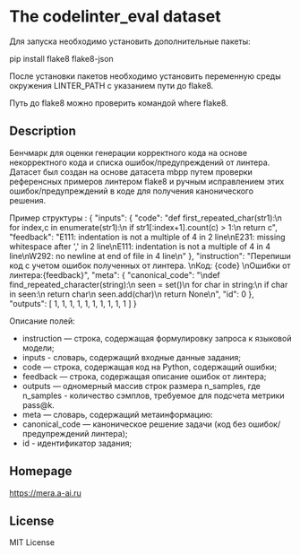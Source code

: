 # The codelinter_eval dataset

Для запуска необходимо установить дополнительные пакеты:

pip install flake8 flake8-json

После установки пакетов необходимо установить переменную среды окружения LINTER_PATH с указанием пути до flake8.

Путь до flake8 можно проверить командой where flake8.

## Description

Бенчмарк для оценки генерации корректного кода на основе некорректного кода и списка ошибок/предупреждений от линтера.
Датасет был создан на основе датасета mbpp путем проверки референсных примеров линтером flake8 и ручным исправлением этих ошибок/предупреждений в коде для получения канонического решения.

Пример структуры :
{
    "inputs": {
        "code": "def first_repeated_char(str1):\n  for index,c in enumerate(str1):\n    if str1[:index+1].count(c) > 1:\n      return c",
        "feedback": "E111: indentation is not a multiple of 4 in 2 line\nE231: missing whitespace after ',' in 2 line\nE111: indentation is not a multiple of 4 in 4 line\nW292: no newline at end of file in 4 line\n"
    },
    "instruction": "Перепиши код с учетом ошибок полученных от линтера. \nКод: {code} \nОшибки от линтера:{feedback}",
    "meta": {
        "canonical_code": "\ndef find_repeated_character(string):\n    seen = set()\n    for char in string:\n        if char in seen:\n            return char\n        seen.add(char)\n    return None\n",
        "id": 0
    },
    "outputs": [
        1, 1, 1, 1, 1, 1, 1, 1, 1, 1
    ]
}

Описание полей:
- instruction — строка, содержащая формулировку запроса к языковой модели;
- inputs - словарь, содержащий входные данные задания;
- code — строка, содержащая код на Python, содержащий ошибки;
- feedback — строка, содержащая описание ошибок от линтера;
- outputs — одномерный массив строк размера n_samples, где n_samples - количество сэмплов, требуемое для подсчета метрики pass@k.
- meta — cловарь, содержащий метаинформацию:
- canonical_code — каноническое решение задачи (код без ошибок/предупреждений линтера);
- id - идентификатор задания;


## Homepage

https://mera.a-ai.ru

## License

MIT License
